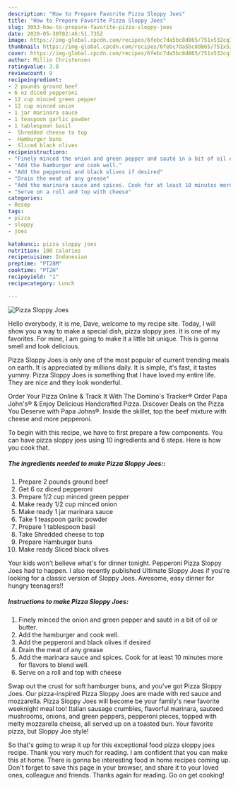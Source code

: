 ```yaml
---
description: "How to Prepare Favorite Pizza Sloppy Joes"
title: "How to Prepare Favorite Pizza Sloppy Joes"
slug: 3053-how-to-prepare-favorite-pizza-sloppy-joes
date: 2020-05-30T02:46:51.735Z
image: https://img-global.cpcdn.com/recipes/6febc7da5bc8d865/751x532cq70/pizza-sloppy-joes-recipe-main-photo.jpg
thumbnail: https://img-global.cpcdn.com/recipes/6febc7da5bc8d865/751x532cq70/pizza-sloppy-joes-recipe-main-photo.jpg
cover: https://img-global.cpcdn.com/recipes/6febc7da5bc8d865/751x532cq70/pizza-sloppy-joes-recipe-main-photo.jpg
author: Millie Christensen
ratingvalue: 3.8
reviewcount: 9
recipeingredient:
- 2 pounds ground beef
- 6 oz diced pepperoni
- 12 cup minced green pepper
- 12 cup minced onion
- 1 jar marinara sauce
- 1 teaspoon garlic powder
- 1 tablespoon basil
-  Shredded cheese to top
-  Hamburger buns
-  Sliced black olives
recipeinstructions:
- "Finely minced the onion and green pepper and sauté in a bit of oil or butter."
- "Add the hamburger and cook well."
- "Add the pepperoni and black olives if desired"
- "Drain the meat of any grease"
- "Add the marinara sauce and spices. Cook for at least 10 minutes more for flavors to blend well."
- "Serve on a roll and top with cheese"
categories:
- Resep
tags:
- pizza
- sloppy
- joes

katakunci: pizza sloppy joes
nutrition: 100 calories
recipecuisine: Indonesian
preptime: "PT28M"
cooktime: "PT2H"
recipeyield: "1"
recipecategory: Lunch

---
```



![Pizza Sloppy Joes](https://img-global.cpcdn.com/recipes/6febc7da5bc8d865/751x532cq70/pizza-sloppy-joes-recipe-main-photo.jpg)

Hello everybody, it is me, Dave, welcome to my recipe site. Today, I will show you a way to make a special dish, pizza sloppy joes. It is one of my favorites. For mine, I am going to make it a little bit unique. This is gonna smell and look delicious.

Pizza Sloppy Joes is only one of the most popular of current trending meals on earth. It is appreciated by millions daily. It is simple, it's fast, it tastes yummy. Pizza Sloppy Joes is something that I have loved my entire life. They are nice and they look wonderful.

Order Your Pizza Online &amp; Track It With The Domino&#39;s Tracker® Order Papa John&#39;s® &amp; Enjoy Delicious Handcrafted Pizza. Discover Deals on the Pizza You Deserve with Papa Johns®. Inside the skillet, top the beef mixture with cheese and more pepperoni.


To begin with this recipe, we have to first prepare a few components. You can have pizza sloppy joes using 10 ingredients and 6 steps. Here is how you cook that.

##### The ingredients needed to make Pizza Sloppy Joes::

1. Prepare 2 pounds ground beef
1. Get 6 oz diced pepperoni
1. Prepare 1/2 cup minced green pepper
1. Make ready 1/2 cup minced onion
1. Make ready 1 jar marinara sauce
1. Take 1 teaspoon garlic powder
1. Prepare 1 tablespoon basil
1. Take  Shredded cheese to top
1. Prepare  Hamburger buns
1. Make ready  Sliced black olives


Your kids won&#39;t believe what&#39;s for dinner tonight. Pepperoni Pizza Sloppy Joes had to happen. I also recently published Ultimate Sloppy Joes if you&#39;re looking for a classic version of Sloppy Joes. Awesome, easy dinner for hungry teenagers!! 

##### Instructions to make Pizza Sloppy Joes:

1. Finely minced the onion and green pepper and sauté in a bit of oil or butter.
1. Add the hamburger and cook well.
1. Add the pepperoni and black olives if desired
1. Drain the meat of any grease
1. Add the marinara sauce and spices. Cook for at least 10 minutes more for flavors to blend well.
1. Serve on a roll and top with cheese


Swap out the crust for soft hamburger buns, and you&#39;ve got Pizza Sloppy Joes. Our pizza-inspired Pizza Sloppy Joes are made with red sauce and mozzarella. Pizza Sloppy Joes will become be your family&#39;s new favorite weeknight meal too! Italian sausage crumbles, flavorful marinara, sauteed mushrooms, onions, and green peppers, pepperoni pieces, topped with melty mozzarella cheese, all served up on a toasted bun. Your favorite pizza, but Sloppy Joe style! 

So that's going to wrap it up for this exceptional food pizza sloppy joes recipe. Thank you very much for reading. I am confident that you can make this at home. There is gonna be interesting food in home recipes coming up. Don't forget to save this page in your browser, and share it to your loved ones, colleague and friends. Thanks again for reading. Go on get cooking!
